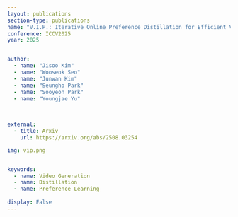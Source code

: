 ```yaml
---
layout: publications
section-type: publications
name: "V.I.P.: Iterative Online Preference Distillation for Efficient Video Diffusion Models"
conference: ICCV2025
year: 2025


author:
  - name: "Jisoo Kim"
  - name: "Wooseok Seo"
  - name: "Junwan Kim"
  - name: "Seungho Park"
  - name: "Sooyeon Park"
  - name: "Youngjae Yu"
  

    
external:
  - title: Arxiv
    url: https://arxiv.org/abs/2508.03254

img: vip.png


keywords:
  - name: Video Generation
  - name: Distillation
  - name: Preference Learning
  
display: False
---
```

